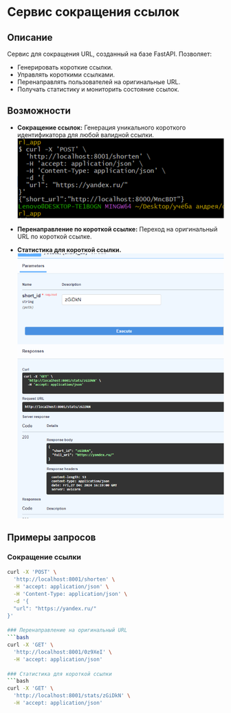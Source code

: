 # Сервис сокращения ссылок

## Описание
Сервис для сокращения URL, созданный на базе FastAPI. Позволяет:
- Генерировать короткие ссылки.
- Управлять короткими ссылками.
- Перенаправлять пользователей на оригинальные URL.
- Получать статистику и мониторить состояние ссылок.

## Возможности
- **Сокращение ссылок:** Генерация уникального короткого идентификатора для любой валидной ссылки.
 ![Скриншот](screenshots/post.png)

- **Перенаправление по короткой ссылке:** Переход на оригинальный URL по короткой ссылке.
- **Статистика для короткой ссылки.**
![Скриншот](screenshots/get.png)

## Примеры запросов

### Сокращение ссылки
```bash
curl -X 'POST' \
  'http://localhost:8001/shorten' \
  -H 'accept: application/json' \
  -H 'Content-Type: application/json' \
  -d '{
  "url": "https://yandex.ru/"
}'

### Перенаправление на оригинальный URL
```bash
curl -X 'GET' \
  'http://localhost:8001/0z9XeI' \
  -H 'accept: application/json'

### Статистика для короткой ссылки
```bash
curl -X 'GET' \
  'http://localhost:8001/stats/zGiDkN' \
  -H 'accept: application/json'
